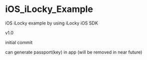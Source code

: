 # iOS_iLocky_Example
iOS iLocky example by using iLocky iOS SDK

v1.0

initial commit

can generate passport(key) in app (will be removed in near future)
